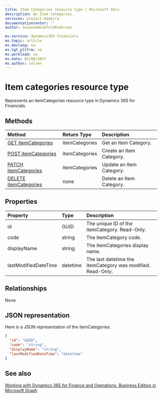 ```yaml
---
title: Item Categories resource type | Microsoft Docs
description: An Item Categories.
services: project-madeira
documentationcenter: ''
author: SusanneWindfeldPedersen

ms.service: dynamics365-financials
ms.topic: article
ms.devlang: na
ms.tgt_pltfrm: na
ms.workload: na
ms.date: 02/08/2017
ms.author: solsen
---
```


# Item categories resource type
Represents an itemCategories resource type in Dynamics 365 for Financials.

## Methods

| Method       | Return Type  |Description|
|:---------------|:--------|:----------|
|[GET itemCategories](../api/dynamics_get_itemcategories.md)|itemCategories|Get an Item Category.|
|[POST itemCategories](../api/dynamics_create_itemcategories.md)|itemCategories|Create an Item Category.|
|[PATCH itemCategories](../api/dynamics_update_itemcategories.md)|itemCategories|Update an Item Category.|
|[DELETE itemCategories](../api/dynamics_delete_itemcategories.md)|none|Delete an Item Category.|

## Properties
| Property	   | Type	|Description|
|:---------------|:--------|:----------|
|id|GUID|The unique ID of the itemCategory. Read-Only.|
|code|string|The itemCategory code.|
|displayName|string|The itemCategories display name.|
|lastModifiedDateTime|datetime|The last datetime the itemCategory was modified. Read-Only.|  


## Relationships
None

## JSON representation

Here is a JSON representation of the itemCategories.

```json
{
  "id": "GUID",
  "code": "string",
  "displayName": "string",
  "lastModifiedDateTime": "datetime"
}
```

## See also
[Working with Dynamics 365 for Finance and Operations, Business Edition in Microsoft Graph](../resource_types/dynamics_overview.md) 

